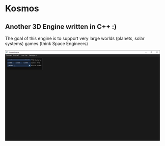 # Kosmos
## Another 3D Engine written in C++ :)

The goal of this engine is to support very large worlds (planets, solar systems) games (think Space Engineers)

![](progress.png)
